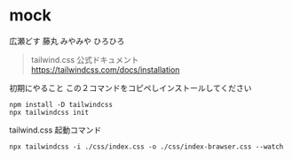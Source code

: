# mock
広瀬どす
藤丸
みやみや
ひろひろ


> tailwind.css 公式ドキュメント
https://tailwindcss.com/docs/installation

初期にやること
この２コマンドをコピペしインストールしてください
```
npm install -D tailwindcss
npx tailwindcss init
```

tailwind.css  起動コマンド
```
npx tailwindcss -i ./css/index.css -o ./css/index-brawser.css --watch
```